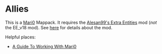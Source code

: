 Allies
======
This is a [Mari0](http://explodingrabbit.com/mari0) Mappack. It requires the [Alesan99's Extra Entities](https://www.dropbox.com/s/94q08lmgpg6ofvl/alesan99s_entities_0-9-0_2.love) mod (*not* the EE_v18 mod).
See [here](http://forum.stabyourself.net/viewtopic.php?f=13&t=3636&hilit=extra+entities) for details about the mod.

Helpful places: 
* [A Guide To Working With Mari0](http://forum.stabyourself.net/viewtopic.php?f=8&t=3083)
